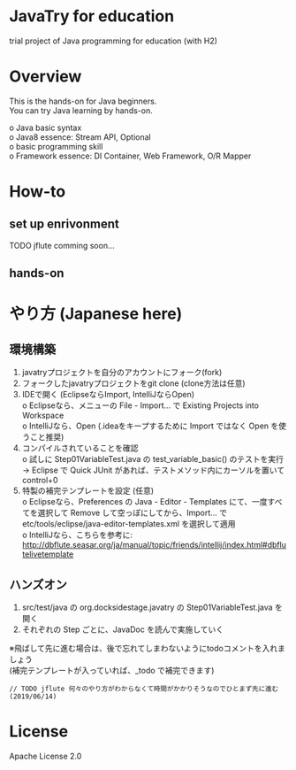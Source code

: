 JavaTry for education
======================
trial project of Java programming for education (with H2)


# Overview
This is the hands-on for Java beginners.  
You can try Java learning by hands-on.  

o Java basic syntax  
o Java8 essence: Stream API, Optional    
o basic programming skill  
o Framework essence: DI Container, Web Framework, O/R Mapper


# How-to
## set up enrivonment

TODO jflute comming soon...

## hands-on


# やり方 (Japanese here)

## 環境構築
1. javatryプロジェクトを自分のアカウントにフォーク(fork) 
2. フォークしたjavatryプロジェクトをgit clone (clone方法は任意)
3. IDEで開く (EclipseならImport, IntelliJならOpen)  
 o Eclipseなら、メニューの File - Import... で Existing Projects into Workspace  
 o IntelliJなら、Open (.ideaをキープするために Import ではなく Open を使うこと推奨)  
4. コンパイルされていることを確認  
 o 試しに Step01VariableTest.java の test_variable_basic() のテストを実行    
  -> Eclipse で Quick JUnit があれば、テストメソッド内にカーソルを置いて control+0
5. 特製の補完テンプレートを設定 (任意)  
 o Eclipseなら、Preferences の Java - Editor - Templates にて、一度すべてを選択して Remove して空っぽにしてから、Import... で etc/tools/eclipse/java-editor-templates.xml を選択して適用  
 o IntelliJなら、こちらを参考に: http://dbflute.seasar.org/ja/manual/topic/friends/intellij/index.html#dbflutelivetemplate

## ハンズオン
1. src/test/java の org.docksidestage.javatry の Step01VariableTest.java を開く
2. それぞれの Step ごとに、JavaDoc を読んで実施していく

※飛ばして先に進む場合は、後で忘れてしまわないようにtodoコメントを入れましょう  
(補完テンプレートが入っていれば、_todo で補完できます)
    
```
// TODO jflute 何々のやり方がわからなくて時間がかかりそうなのでひとまず先に進む (2019/06/14)
```

# License
Apache License 2.0
